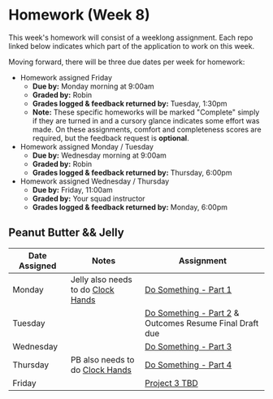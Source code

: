 # Homework (Week 8)

This week's homework will consist of a weeklong assignment. Each repo linked below indicates
which part of the application to work on this week.


Moving forward, there will be three due dates per week for homework:

- Homework assigned Friday
  - **Due by:** Monday morning at 9:00am
  - **Graded by:** Robin
  - **Grades logged & feedback returned by:** Tuesday, 1:30pm 
  - **Note:** These specific homeworks will be marked "Complete" simply if they are turned in and a cursory glance indicates some effort was made. On these assignments, comfort and completeness scores are required, but the feedback request is **optional**.
- Homework assigned Monday / Tuesday
  - **Due by:** Wednesday morning at 9:00am
  - **Graded by:** Robin
  - **Grades logged & feedback returned by:** Thursday, 6:00pm
- Homework assigned Wednesday / Thursday
  - **Due by:** Friday, 11:00am
  - **Graded by:** Your squad instructor
  - **Grades logged & feedback returned by:** Monday, 6:00pm

## Peanut Butter && Jelly

| Date Assigned | Notes                          | Assignment |
|---------------|--------------------------------|------------|
| Monday        | Jelly also needs to do [Clock Hands](https://github.com/ga-dc/sundial) | [Do Something - Part 1](https://github.com/ga-dc/do_something_express_part1) |
| Tuesday       |                                | [Do Something - Part 2](https://github.com/ga-dc/do_something_express_part2) & Outcomes Resume Final Draft due|
| Wednesday     |                                | [Do Something - Part 3](https://github.com/ga-dc/do_something_express_part3) |
| Thursday      | PB also needs to do [Clock Hands](https://github.com/ga-dc/sundial) | [Do Something - Part 4](https://github.com/ga-dc/do_something_express_part4) |
| Friday        |                                | [Project 3 TBD](#)
